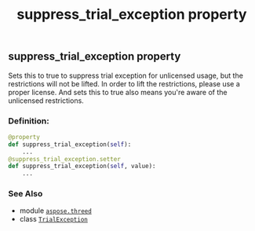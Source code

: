 ﻿---
title: suppress_trial_exception property
second_title: Aspose.3D for Python via .NET API References
description: 
type: docs
weight: 30
url: /aspose.threed/trialexception/suppress_trial_exception/
is_root: false
---

## suppress_trial_exception property


Sets this to true to suppress trial exception for unlicensed usage, but the restrictions will not be lifted.
In order to lift the restrictions, please use a proper license.
And sets this to true also means you're aware of the unlicensed restrictions.
### Definition:
```python
@property
def suppress_trial_exception(self):
    ...
@suppress_trial_exception.setter
def suppress_trial_exception(self, value):
    ...
```

### See Also
* module [`aspose.threed`](../../)
* class [`TrialException`](/3d/python-net/aspose.threed/trialexception)
